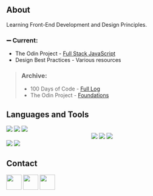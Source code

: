 ## **About**

Learning Front-End Development and Design Principles. <br>

### :heavy_minus_sign: **Current:**

<!-- - Personal - [My Log] -->

- The Odin Project - [Full Stack JavaScript](https://www.theodinproject.com/paths/full-stack-javascript?)
- Design Best Practices - Various resources

> ### **Archive:**
>
> - 100 Days of Code - [Full Log](https://github.com/bartbzd/100-days-of-code/blob/main/log.md)
> - The Odin Project - [Foundations](https://www.theodinproject.com/paths/foundations/courses/foundations)

## **Languages and Tools**

<div>
<div align="left">
<!-- LANGUAGES -->
<!-- HTML -->
<img src="https://img.shields.io/badge/HTML-%2320232a.svg?style=for-the-badge&color=25242A&logo=html5&logoColor=E55D51">
<!-- CSS -->
<img src="https://img.shields.io/badge/CSS-%2320232a.svg?style=for-the-badge&color=25242A&logo=css3&logoColor=4F89F5">
<!-- JavaScript -->
<img src="https://img.shields.io/badge/-JavaScript-%2320232a.svg?style=for-the-badge&color=25242A&logo=javascript&logoColor=ECCD71">
</div>

<div align="center">
<!-- DEV TOOLS -->
<!-- Sass -->
<img src="https://img.shields.io/badge/sass-%2320232a.svg?style=for-the-badge&color=25242A&logo=sass&logoColor=F1A0CC">
<!-- npm -->
<img src="https://img.shields.io/badge/npm-%2320232a.svg?style=for-the-badge&color=25242A&logo=npm&logoColor=BB443E">
<!-- Bootstrap -->
<img src="https://img.shields.io/badge/bootstrap-%2320232a.svg?style=for-the-badge&color=25242A&logo=bootstrap&logoColor=9C73EF">
</div>

<div align="left">
<!-- OTHER-->
<!-- Canva -->
<img src="https://img.shields.io/badge/canva-%2320232a.svg?style=for-the-badge&color=25242A&logo=canva&logoColor=A9D6DC">
<!-- Squarespace -->
<img src="https://img.shields.io/badge/squarespace-%2320232a.svg?style=for-the-badge&color=25242A&logo=squarespace&logoColor=#8C939D">
</div>
</div>

## **Contact**

<!-- TWITTER -->
<a href="https://twitter.com/bartbzd">
<img src="https://logos-world.net/wp-content/uploads/2020/04/Twitter-Logo-700x394.png" width="40"></a>

<!-- DISCORD -->
<a href="https://discordapp.com/users/218802607043510282">
 <img src="https://logos-world.net/wp-content/uploads/2020/12/Discord-Logo-700x394.png" width="40"></a>
 <!-- EMAIL -->
<a href="mailto: bbart318@gmail.com"><img src="https://logos-world.net/wp-content/uploads/2020/11/Gmail-Logo-700x394.png" width="40"></a>
</div>
